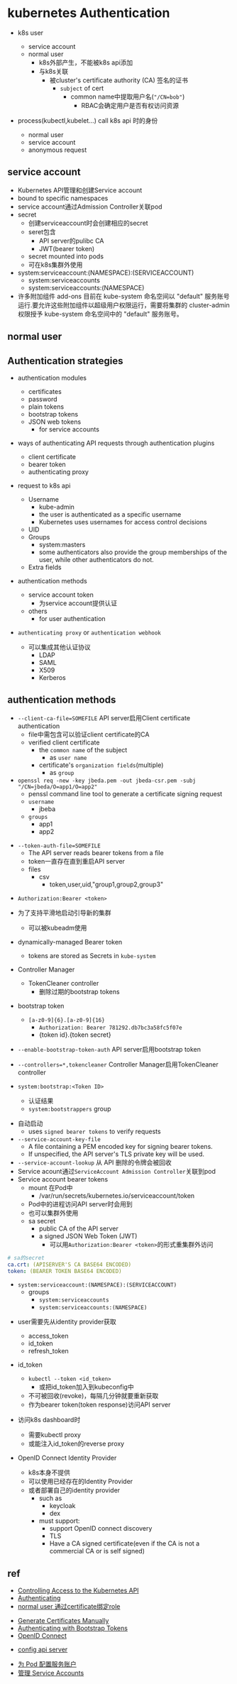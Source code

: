 

# kubernetes Authentication

+ k8s user
  + service account
  + normal user
      + k8s外部产生，不能被k8s api添加
      + 与k8s关联
          + 被cluster's certificate authority (CA) 签名的证书
              +  `subject` of cert
                  + common name中提取用户名(`"/CN=bob"`)
                      + RBAC会确定用户是否有权访问资源

+ process(kubectl,kubelet...) call k8s api 时的身份
    + normal user
    + service account
    + anonymous request

## service account
+ Kubernetes API管理和创建Service account
+ bound to specific namespaces
+ service account通过Admission Controller关联pod
+ secret
    + 创建serviceaccount时会创建相应的secret
    + seret包含
        + API server的pulibc CA
        + JWT(bearer token)
    + secret mounted into pods
    + 可在k8s集群外使用
+ system:serviceaccount:(NAMESPACE):(SERVICEACCOUNT)
    + system:serviceaccounts
    + system:serviceaccounts:(NAMESPACE)
+ 许多附加组件 add-ons 目前在 kube-system 命名空间以 "default" 服务账号运行.要允许这些附加组件以超级用户权限运行，需要将集群的 cluster-admin 权限授予 kube-system 命名空间中的 "default" 服务账号。


## normal user


## Authentication strategies 

+ authentication modules
  + certificates
  + password
  + plain tokens
  + bootstrap tokens
  + JSON web tokens
    + for service accounts

+ ways of authenticating API requests through authentication plugins
    + client certificate
    + bearer token
    + authenticating proxy


+ request to k8s api
    + Username
        + kube-admin
        + the user is authenticated as a specific username
        + Kubernetes uses usernames for access control decisions
    + UID
    + Groups
        + system:masters
        + some authenticators also provide the group memberships of the user, while other authenticators do not.
    + Extra fields

+ authentication methods
    + service account token
        + 为service account提供认证
    + others
        + for user authentication

+ `authenticating proxy` or `authentication webhook`
    + 可以集成其他认证协议
        + LDAP
        + SAML
        + X509
        + Kerberos

## authentication methods
<!-- X509 Client Certs -->
+ `--client-ca-file=SOMEFILE` API server启用Client certificate authentication
  + file中需包含可以验证client certificate的CA
  + verified client certificate
    + the `common name` of the subject 
      + as `user name`
    + certificate's `organization fields`(multiple)
      + as `group`
+ `openssl req -new -key jbeda.pem -out jbeda-csr.pem -subj "/CN=jbeda/O=app1/O=app2"`
  + penssl command line tool to generate a certificate signing request
  + `username`
    + jbeba
  + `groups`
    + app1
    + app2

<!-- static token file -->
+ `--token-auth-file=SOMEFILE` 
  + The API server reads bearer tokens from a file 
  + token一直存在直到重启API server
  + files
    + csv
      + token,user,uid,"group1,group2,group3"

<!-- Putting a Bearer Token in a Request  -->
+ `Authorization:Bearer <token>`

<!-- Bootstrap Tokens -->
+ 为了支持平滑地启动引导新的集群
  + 可以被kubeadm使用

+ dynamically-managed Bearer token 
  + tokens are stored as Secrets in `kube-system`

+ Controller Manager
  + TokenCleaner controller
    + 删除过期的bootstrap tokens

+ bootstrap token
  + `[a-z0-9]{6}.[a-z0-9]{16}`
    + `Authorization: Bearer 781292.db7bc3a58fc5f07e`
    + {token id}.{token secret}

+ `--enable-bootstrap-token-auth` API server启用bootstrap token
+ `--controllers=*,tokencleaner` Controller Manager启用TokenCleaner controller

+ `system:bootstrap:<Token ID>`
  + 认证结果
  + `system:bootstrappers` group

<!-- Service Account Tokens -->
+ 自动启动  
  + uses `signed bearer tokens` to verify requests
+ `--service-account-key-file`
  + A file containing a PEM encoded key for signing bearer tokens. 
  + If unspecified, the API server's TLS private key will be used.
+ `--service-account-lookup` 从 API 删除的令牌会被回收 
+ Service acount通过`ServiceAccount Admission Controller`关联到pod
+ Service account bearer tokens 
    + mount 在Pod中
      +  /var/run/secrets/kubernetes.io/serviceaccount/token
    + Pod中的进程访问API server时会用到
    + 也可以集群外使用
    + sa secret
      + public CA of the API server 
      + a signed JSON Web Token (JWT)
        + 可以用`Authorization:Bearer <token>`的形式重集群外访问
```yaml
# sa的secret
ca.crt: (APISERVER'S CA BASE64 ENCODED)
token: (BEARER TOKEN BASE64 ENCODED)
```

+ `system:serviceaccount:(NAMESPACE):(SERVICEACCOUNT)`
  + groups
    + `system:serviceaccounts`
    + `system:serviceaccounts:(NAMESPACE)`

<!-- OpenID Connect Tokens -->
+ user需要先从identity provider获取
  + access_token
  + id_token
  + refresh_token

+ id_token
    + `kubectl --token <id_token>`
      + 或把id_token加入到kubeconfig中
    + 不可被回收(revoke)，每隔几分钟就要重新获取
    + 作为bearer token(token response)访问API server

+ 访问k8s dashboard时
  + 需要kubectl proxy
  + 或能注入id_token的reverse proxy

+ OpenID Connect Identity Provider
  + k8s本身不提供
  + 可以使用已经存在的Identity Provider
  + 或者部署自己的identity provider
    + such as 
      + keycloak
      + dex
    + must support:
      + support OpenID connect discovery
      + TLS
      + Have a CA signed certificate(even if the CA is not a commercial CA or is self signed)


## ref
<!-- authentication -->
+ [Controlling Access to the Kubernetes API](https://kubernetes.io/docs/concepts/security/controlling-access/)
+ [Authenticating](https://kubernetes.io/docs/reference/access-authn-authz/authentication/)
+ [normal user 通过certificate绑定role](https://kubernetes.io/zh-cn/docs/reference/access-authn-authz/certificate-signing-requests/#normal-user)

<!-- auth method -->
+ [Generate Certificates Manually](https://kubernetes.io/docs/tasks/administer-cluster/certificates/)
+ [Authenticating with Bootstrap Tokens](https://kubernetes.io/docs/reference/access-authn-authz/bootstrap-tokens/)
+ [OpenID Connect](https://openid.net/connect/)


<!-- config -->
+ [config api server](https://kubernetes.io/docs/reference/access-authn-authz/authentication/#configuring-the-api-server)


<!-- service account -->
+ [为 Pod 配置服务账户](https://kubernetes.io/zh-cn/docs/tasks/configure-pod-container/configure-service-account/)
+ [管理 Service Accounts](https://kubernetes.io/zh/docs/reference/access-authn-authz/service-accounts-admin/)